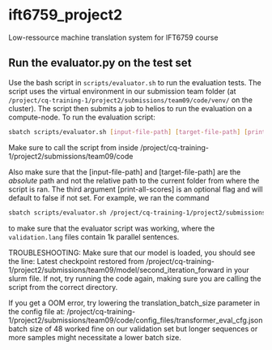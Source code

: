 # ift6759_project2
Low-ressource machine translation system for IFT6759 course

## Run the evaluator.py on the test set
Use the bash script in `scripts/evaluator.sh` to run the evaluation tests. The script
uses the virtual environment in our submission team folder (at `/project/cq-training-1/project2/submissions/team09/code/venv/` on the cluster).
The script then submits a job to helios to run the evaluation on a compute-node. To run the evaluation script:
```bash
sbatch scripts/evaluator.sh [input-file-path] [target-file-path] [print-all-scores]
```
Make sure to call the script from inside /project/cq-training-1/project2/submissions/team09/code

Also make sure that the [input-file-path] and [target-file-path] are the *absolute* path and not the relative path
to the current folder from where the script is ran. The third argument [print-all-scores] is an optional flag and will
default to false if not set.
For example, we ran the command
```bash
sbatch scripts/evaluator.sh /project/cq-training-1/project2/submissions/team09/code/data/validation.lang1 /project/cq-training-1/project2/submissions/team09/code/data/validation.lang2
```
to make sure that the evaluator script was working, where the `validation.lang` files contain 1k parallel sentences.

TROUBLESHOOTING:
Make sure that our model is loaded, you should see the line: 
Latest checkpoint restored from  /project/cq-training-1/project2/submissions/team09/model/second_iteration_forward
in your slurm file. If not, try running the code again, making sure you are calling the script from the correct directory.

If you get a OOM error, try lowering the translation_batch_size parameter in the config file at:
/project/cq-training-1/project2/submissions/team09/code/config_files/transformer_eval_cfg.json
batch size of 48 worked fine on our validation set but longer sequences or more samples might necessitate a lower batch size. 

